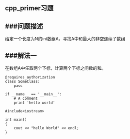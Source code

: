 ## cpp_primer习题

###问题描述
---
给定一个长度为N的int数组A，寻找A中和最大的非空连续子数组

###解法一
---
在数组A中任取两个下标，计算两个下标之间数的和。

```
@requires_authorization
class SomeClass:
    pass

if __name__ == '__main__':
    # A comment
    print 'hello world'
```

```
#include<iostream>

int main()
{
	cout << "hello World" << endl;
}

```
